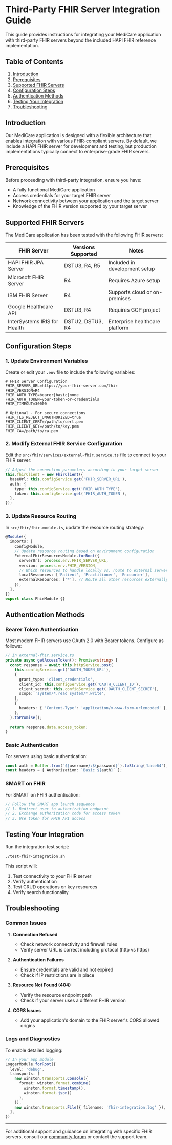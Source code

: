 # Third-Party FHIR Server Integration Guide

This guide provides instructions for integrating your MediCare application with third-party FHIR servers beyond the included HAPI FHIR reference implementation.

## Table of Contents

1. [Introduction](#introduction)
2. [Prerequisites](#prerequisites)
3. [Supported FHIR Servers](#supported-fhir-servers)
4. [Configuration Steps](#configuration-steps)
5. [Authentication Methods](#authentication-methods)
6. [Testing Your Integration](#testing-your-integration)
7. [Troubleshooting](#troubleshooting)

## Introduction

Our MediCare application is designed with a flexible architecture that enables integration with various FHIR-compliant servers. By default, we include a HAPI FHIR server for development and testing, but production implementations typically connect to enterprise-grade FHIR servers.

## Prerequisites

Before proceeding with third-party integration, ensure you have:

- A fully functional MediCare application
- Access credentials for your target FHIR server
- Network connectivity between your application and the target server
- Knowledge of the FHIR version supported by your target server

## Supported FHIR Servers

The MediCare application has been tested with the following FHIR servers:

| FHIR Server | Versions Supported | Notes |
|-------------|-------------------|-------|
| HAPI FHIR JPA Server | DSTU3, R4, R5 | Included in development setup |
| Microsoft FHIR Server | R4 | Requires Azure setup |
| IBM FHIR Server | R4 | Supports cloud or on-premises |
| Google Healthcare API | DSTU3, R4 | Requires GCP project |
| InterSystems IRIS for Health | DSTU2, DSTU3, R4 | Enterprise healthcare platform |

## Configuration Steps

### 1. Update Environment Variables

Create or edit your `.env` file to include the following variables:

```
# FHIR Server Configuration
FHIR_SERVER_URL=https://your-fhir-server.com/fhir
FHIR_VERSION=R4
FHIR_AUTH_TYPE=bearer|basic|none
FHIR_AUTH_TOKEN=your-token-or-credentials
FHIR_TIMEOUT=30000

# Optional - For secure connections
FHIR_TLS_REJECT_UNAUTHORIZED=true
FHIR_CLIENT_CERT=/path/to/cert.pem
FHIR_CLIENT_KEY=/path/to/key.pem
FHIR_CA=/path/to/ca.pem
```

### 2. Modify External FHIR Service Configuration

Edit the `src/fhir/services/external-fhir.service.ts` file to connect to your FHIR server:

```typescript
// Adjust the connection parameters according to your target server
this.fhirClient = new FhirClient({
  baseUrl: this.configService.get('FHIR_SERVER_URL'),
  auth: {
    type: this.configService.get('FHIR_AUTH_TYPE'),
    token: this.configService.get('FHIR_AUTH_TOKEN'),
  },
});
```

### 3. Update Resource Routing

In `src/fhir/fhir.module.ts`, update the resource routing strategy:

```typescript
@Module({
  imports: [
    ConfigModule,
    // Update resource routing based on environment configuration
    ExternalFhirResourcesModule.forRoot({
      serverUrl: process.env.FHIR_SERVER_URL,
      version: process.env.FHIR_VERSION,
      // Which resources to handle locally vs. route to external server
      localResources: ['Patient', 'Practitioner', 'Encounter'],
      externalResources: ['*'], // Route all other resources externally
    }),
  ],
})
export class FhirModule {}
```

## Authentication Methods

### Bearer Token Authentication

Most modern FHIR servers use OAuth 2.0 with Bearer tokens. Configure as follows:

```typescript
// In external-fhir.service.ts
private async getAccessToken(): Promise<string> {
  const response = await this.httpService.post(
    this.configService.get('OAUTH_TOKEN_URL'),
    {
      grant_type: 'client_credentials',
      client_id: this.configService.get('OAUTH_CLIENT_ID'),
      client_secret: this.configService.get('OAUTH_CLIENT_SECRET'),
      scope: 'system/*.read system/*.write',
    },
    {
      headers: { 'Content-Type': 'application/x-www-form-urlencoded' },
    },
  ).toPromise();
  
  return response.data.access_token;
}
```

### Basic Authentication

For servers using basic authentication:

```typescript
const auth = Buffer.from(`${username}:${password}`).toString('base64');
const headers = { Authorization: `Basic ${auth}` };
```

### SMART on FHIR

For SMART on FHIR authentication:

```typescript
// Follow the SMART app launch sequence
// 1. Redirect user to authorization endpoint
// 2. Exchange authorization code for access token
// 3. Use token for FHIR API access
```

## Testing Your Integration

Run the integration test script:

```bash
./test-fhir-integration.sh
```

This script will:
1. Test connectivity to your FHIR server
2. Verify authentication
3. Test CRUD operations on key resources
4. Verify search functionality

## Troubleshooting

### Common Issues

1. **Connection Refused**
   - Check network connectivity and firewall rules
   - Verify server URL is correct including protocol (http vs https)

2. **Authentication Failures**
   - Ensure credentials are valid and not expired
   - Check if IP restrictions are in place

3. **Resource Not Found (404)**
   - Verify the resource endpoint path
   - Check if your server uses a different FHIR version

4. **CORS Issues**
   - Add your application's domain to the FHIR server's CORS allowed origins

### Logs and Diagnostics

To enable detailed logging:

```typescript
// In your app module
LoggerModule.forRoot({
  level: 'debug',
  transports: [
    new winston.transports.Console({
      format: winston.format.combine(
        winston.format.timestamp(),
        winston.format.json()
      ),
    }),
    new winston.transports.File({ filename: 'fhir-integration.log' }),
  ],
})
```

---

For additional support and guidance on integrating with specific FHIR servers, consult our [community forum](https://community.medicare.org) or contact the support team. 